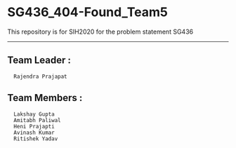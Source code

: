 # SG436_404-Found_Team5
This repository is for SIH2020 for the problem statement SG436 

---

## Team Leader :
```
  Rajendra Prajapat
```

## Team Members :
```
  Lakshay Gupta
  Amitabh Paliwal
  Heni Prajapti
  Avinash Kumar
  Ritishek Yadav
```
  
